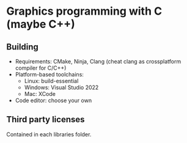 # Graphics programming with C (maybe C++)


## Building
- Requirements: CMake, Ninja, Clang (cheat clang as crossplatform compiler for C/C++)
- Platform-based toolchains:
    - Linux: build-essential
    - Windows: Visual Studio 2022
    - Mac: XCode
- Code editor: choose your own


## Third party licenses
Contained in each libraries folder.